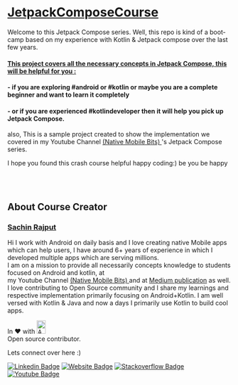 # <a href="https://www.youtube.com/watch?v=vYj2ekg4FrQ&list=PLLwcRoh3a6u4MDDWg1I9CCGcon1BaRWln">JetpackComposeCourse</a> 

 


 Welcome to this Jetpack Compose series. Well, this repo is kind of a boot-camp based on my experience with Kotlin & Jetpack compose over the last few years.

 #### <a href="https://youtu.be/4cryd3Cacro"> This project covers all the necessary concepts in Jetpack Compose, this will be helpful for you : </a> 

#### - if you are exploring #android or #kotlin or maybe you are a complete beginner and want to learn it completely 

#### - or if you are experienced #kotlindeveloper then it will help you pick up Jetpack Compose.

also, This is a sample project created to show the implementation we covered in my 
Youtube Channel <a href="https://www.youtube.com/channel/UCTjQSpx2waqXTC37AgM8qyA"> (Native Mobile Bits) </a>  's Jetpack Compose series.


I hope you found this crash course helpful happy coding:)  be you be happy






</br>

</br>

## About Course Creator
### <a href="https://www.youtube.com/channel/UCTjQSpx2waqXTC37AgM8qyA/videos"> Sachin Rajput</a>

Hi I work with Android on daily basis and I love creating native Mobile apps which can help users, I have around 6+ years of experience in which I developed multiple apps which are serving millions.<br/>
I am on a mission to provide all necessarily concepts knowledge to students focused on Android and kotlin, at </br> my 
Youtube Channel <a href="https://www.youtube.com/channel/UCTjQSpx2waqXTC37AgM8qyA"> (Native Mobile Bits) </a> and at <a href="https://droid-lover.medium.com//">Medium publication</a> as well. </br>
I love contributing to Open Source community and I share my learnings and respective implementation primarily focusing on Android+Kotlin.
I am well versed with Kotlin & Java and now a days I primarily use Kotlin to build cool apps.

  In :heart: with <img src="https://github.com/myJarvis/EasyAnalytics/blob/master/images/android.png" alt="Android" width=20  height=30> </br> Open source contributor.
  
Lets connect over here :) 
  
[![Linkedin Badge](https://img.shields.io/badge/-LinkedIn-0e76a8?style=flat-square&logo=Linkedin&logoColor=white)](https://www.linkedin.com/in/sachin-rajput-998b48105/)
[![Website Badge](https://img.shields.io/badge/Medium-3b5998?style=flat-square&logo=google-chrome&logoColor=white)](https://droid-lover.medium.com/)
[![Stackoverflow Badge](https://img.shields.io/badge/-Stackoverflow-FFA500?style=flat-square&logo=Stackoverflow&logoColor=orange)](https://stackoverflow.com/users/7193506/sachin)
[![Youtube Badge](https://img.shields.io/badge/YouTube-FF0000?style=for-the-badge&logo=youtube&logoColor=white)](https://www.youtube.com/channel/UCTjQSpx2waqXTC37AgM8qyA)



